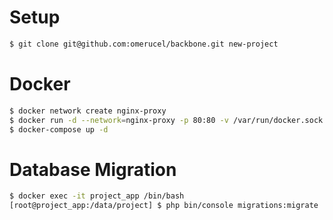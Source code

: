 # Setup

```bash
$ git clone git@github.com:omerucel/backbone.git new-project
```

# Docker

```bash
$ docker network create nginx-proxy
$ docker run -d --network=nginx-proxy -p 80:80 -v /var/run/docker.sock:/tmp/docker.sock:ro jwilder/nginx-proxy
$ docker-compose up -d
```

# Database Migration

```bash
$ docker exec -it project_app /bin/bash
[root@project_app:/data/project] $ php bin/console migrations:migrate
```